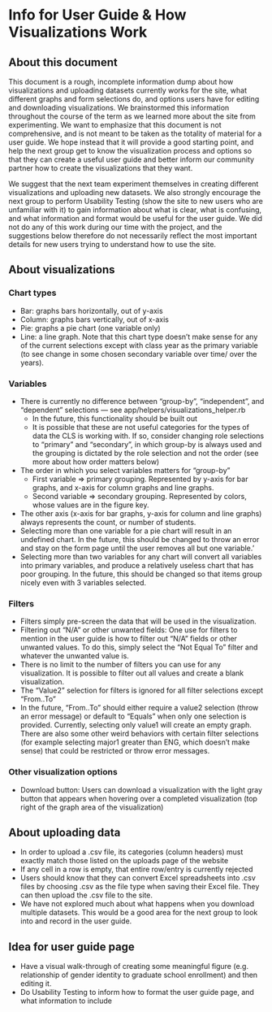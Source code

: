 # Info for User Guide & How Visualizations Work

## About this document
This document is a rough, incomplete information dump about how visualizations and uploading datasets currently works for the site, what different graphs and form selections do, and options users have for editing and downloading visualizations. We brainstormed this information throughout the course of the term as we learned more about the site from experimenting. We want to emphasize that this document is not comprehensive, and is not meant to be taken as the totality of material for a user guide. We hope instead that it will provide a good starting point, and help the next group get to know the visualization process and options so that they can create a useful user guide and better inform our community partner how to create the visualizations that they want.

We suggest that the next team experiment themselves in creating different visualizations and uploading new datasets. We also strongly encourage the next group to perform Usability Testing (show the site to new users who are unfamiliar with it) to gain information about what is clear, what is confusing, and what information and format would be useful for the user guide. We did not do any of this work during our time with the project, and the suggestions below therefore do not necessarily reflect the most important details for new users trying to understand how to use the site.

## About visualizations
### Chart types
* Bar: graphs bars horizontally, out of y-axis
* Column: graphs bars vertically, out of x-axis
* Pie: graphs a pie chart (one variable only)
* Line: a line graph. Note that this chart type doesn’t make sense for any of the current selections except with class year as the primary variable (to see change in some chosen secondary variable over time/ over the years).

### Variables
* There is currently no difference between “group-by”, “independent”, and “dependent” selections — see app/helpers/visualizations_helper.rb
  * In the future, this functionality should be built out
  * It is possible that these are not useful categories for the types of data the CLS is working with. If so, consider changing role selections to “primary” and “secondary”, in which group-by is always used and the grouping is dictated by the role selection and not the order (see more about how order matters below)
* The order in which you select variables matters for “group-by”
  * First variable => primary grouping. Represented by y-axis for bar graphs, and x-axis for column graphs and line graphs.
  * Second variable => secondary grouping. Represented by colors, whose values are in the figure key.
* The other axis (x-axis for bar graphs, y-axis for column and line graphs) always represents the count, or number of students.
* Selecting more than one variable for a pie chart will result in an undefined chart. In the future, this should be changed to throw an error and stay on the form page until the user removes all but one variable.’
* Selecting more than two variables for any chart will convert all variables into primary variables, and produce a relatively useless chart that has poor grouping. In the future, this should be changed so that items group nicely even with 3 variables selected.

### Filters
* Filters simply pre-screen the data that will be used in the visualization.
* Filtering out “N/A” or other unwanted fields: One use for filters to mention in the user guide is how to filter out “N/A” fields or other unwanted values. To do this, simply select the “Not Equal To” filter and whatever the unwanted value is.
* There is no limit to the number of filters you can use for any visualization. It is possible to filter out all values and create a blank visualization.
* The “Value2” selection for filters is ignored for all filter selections except “From..To”
* In the future, “From..To” should either require a value2 selection (throw an error message) or default to “Equals” when only one selection is provided. Currently, selecting only value1 will create an empty graph. There are also some other weird behaviors with certain filter selections (for example selecting major1 greater than ENG, which doesn’t make sense) that could be restricted or throw error messages.

### Other visualization options
* Download button: Users can download a visualization with the light gray button that appears when hovering over a completed visualization (top right of the graph area of the visualization)

## About uploading data
* In order to upload a .csv file, its categories (column headers) must exactly match those listed on the uploads page of the website
* If any cell in a row is empty, that entire row/entry is currently rejected
* Users should know that they can convert Excel spreadsheets into .csv files by choosing .csv as the file type when saving their Excel file. They can then upload the .csv file to the site.
* We have not explored much about what happens when you download multiple datasets. This would be a good area for the next group to look into and record in the user guide.

## Idea for user guide page
* Have a visual walk-through of creating some meaningful figure (e.g. relationship of gender identity to graduate school enrollment) and then editing it.
* Do Usability Testing to inform how to format the user guide page, and what information to include
